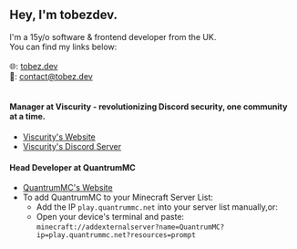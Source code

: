 ## Hey, I'm tobezdev.

I'm a 15y/o software & frontend developer from the UK.<br>You can find my links below:<br><br>
🌐: [tobez.dev](https://tobez.dev)<br>
📩: [contact@tobez.dev](mailto:contact@tobez.dev?from=github)
<br><br>
#### Manager at Viscurity - revolutionizing Discord security, one community at a time.
- [Viscurity's Website](https://viscurity.com)
- [Viscurity's Discord Server](https://discord.gg/rHg6bdzU7V)

#### Head Developer at QuantrumMC<br>
- [QuantrumMC's Website](https://store.quantrummc.net)
- To add QuantrumMC to your Minecraft Server List:
  - Add the IP `play.quantrummc.net` into your server list manually,or:
  - Open your device's terminal and paste: `minecraft://addexternalserver?name=QuantrumMC?ip=play.quantrummc.net?resources=prompt`
